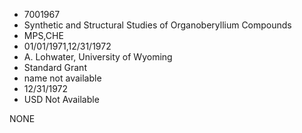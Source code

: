 * 7001967
* Synthetic and Structural Studies of Organoberyllium         Compounds
* MPS,CHE
* 01/01/1971,12/31/1972
* A. Lohwater, University of Wyoming
* Standard Grant
*   name not available
* 12/31/1972
* USD Not Available

NONE